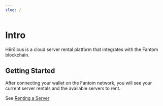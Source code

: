 ```yaml
---
slug: /
---
```


# Intro

Hērōicus is a cloud server rental platform that integrates with the Fantom blockchain.

## Getting Started

After connecting your wallet on the Fantom network, you will see your current server rentals and the available servers to rent.

See [Renting a Server](renting)




